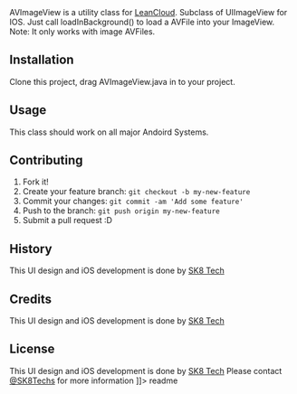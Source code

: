 <snippet>
<content><![CDATA[
# AVImageView

AVImageView is a utility class for [LeanCloud](https://www.leancloud.cn/). Subclass of UIImageView for IOS. Just call loadInBackground() to load a AVFile into your ImageView.
Note: It only works with image AVFiles.

## Installation
Clone this project, drag AVImageView.java in to your project.

## Usage
This class should work on all major Andoird Systems.

## Contributing
1. Fork it!
2. Create your feature branch: `git checkout -b my-new-feature`
3. Commit your changes: `git commit -am 'Add some feature'`
4. Push to the branch: `git push origin my-new-feature`
5. Submit a pull request :D
## History
This UI design and iOS development is done by [SK8 Tech](http://sk8techs.com)
## Credits
This UI design and iOS development is done by [SK8 Tech](http://sk8techs.com)
## License
This UI design and iOS development is done by [SK8 Tech](http://sk8techs.com) Please contact [@SK8Techs](http://sk8techs.com/contact/) for more information
]]></content>
<tabTrigger>readme</tabTrigger>
</snippet>